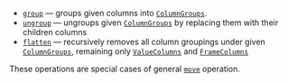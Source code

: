 [//]: # (title: Group/ungroup/flatten columns)

* [`group`](group.md) — groups given columns into [`ColumnGroups`](DataColumn.md#columngroup).
* [`ungroup`](ungroup.md) — ungroups given [`ColumnGroups`](DataColumn.md#columngroup) by replacing them with their children columns
* [`flatten`](flatten.md) — recursively removes all column groupings under given [`ColumnGroups`](DataColumn.md#columngroup), remaining only [`ValueColumns`](DataColumn.md#valuecolumn) and [`FrameColumns`](DataColumn.md#framecolumn)

These operations are special cases of general [`move`](move.md) operation.
